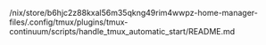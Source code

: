 /nix/store/b6hjc2z88kxal56m35qkng49rim4wwpz-home-manager-files/.config/tmux/plugins/tmux-continuum/scripts/handle_tmux_automatic_start/README.md